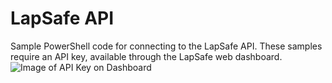 # LapSafe API

Sample PowerShell code for connecting to the LapSafe API. These samples require an API key, available through the LapSafe web dashboard.
![Image of API Key on Dashboard](https://github.com/isjwuk/powershell-general/blob/master/LapSafeAPI.png)